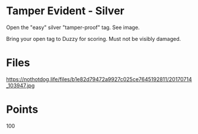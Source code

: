 # Tamper Evident - Silver
Open the "easy" silver "tamper-proof" tag. See image.

Bring your open tag to Duzzy for scoring. Must not be visibly damaged.

# Files
https://nothotdog.life/files/b1e82d79472a9927c025ce7645192811/20170714_103947.jpg

# Points
100
